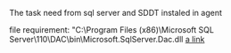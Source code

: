 ﻿The task need from sql server and SDDT instaled in agent

file requirement: "C:\Program Files (x86)\Microsoft SQL Server\110\DAC\bin\Microsoft.SqlServer.Dac.dll
[a link](https://docs.microsoft.com/pt-br/sql/ssdt/download-sql-server-data-tools-ssdt)